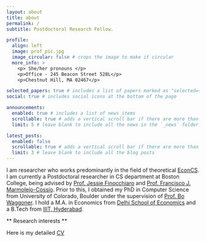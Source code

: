 ```yaml
---
layout: about
title: about
permalink: /
subtitle: Postdoctoral Research Fellow.

profile:
  align: left
  image: prof_pic.jpg
  image_circular: false # crops the image to make it circular
  more_info: >
    <p> She/her pronouns </p>
    <p>Office - 245 Beacon Street 528L</p>
    <p>Chestnut Hill, MA 02467</p>

selected_papers: true # includes a list of papers marked as "selected={true}"
social: true # includes social icons at the bottom of the page

announcements:
  enabled: true # includes a list of news items
  scrollable: true # adds a vertical scroll bar if there are more than 3 news items
  limit: 5 # leave blank to include all the news in the `_news` folder

latest_posts:
  enabled: false
  scrollable: true # adds a vertical scroll bar if there are more than 3 new posts items
  limit: 3 # leave blank to include all the blog posts
---
```


I am researcher who works predominantly in the field of theoretical [EconCS](https://www.bowaggoner.com/whatiseconcs.html). I am currently a Postdoctoral researcher in CS department at Boston College, being advised by [Prof. Jessie Finocchiaro](https://www.jessiefin.com/) and [Prof. Francisco J. Marmolejo-Cossío](https://www.fmarmolejo.com/). Prior to this, I obtained my PhD in Computer Science from University of Colorado, Boulder under the supervision of [Prof. Bo Waggoner](https://www.bowaggoner.com/). I hold a M.A. in Economics from [Delhi School of Economics](http://econdse.org/) and a B.Tech from [IIIT, Hyderabad](https://www.iiit.ac.in/).

** Research interests **

Here is my detailed [CV](CV_Maneesha.pdf)
